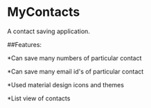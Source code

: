 # MyContacts
A contact saving application.

##Features:

*Can save many numbers of particular contact

*Can save many email id's of particular contact

*Used material design icons and themes

*List view of contacts

